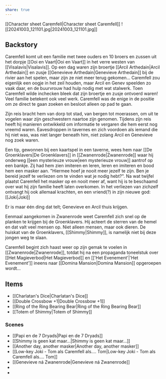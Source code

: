 ```yaml
---
share: true
---
```

[[Character sheet Caremfell|Character sheet Caremfell]]
![[20241003_121101.jpg|20241003_121101.jpg]]
## Backstory
Caremfell komt uit een familie met twee ouders en 10 broers en zussen uit het dorpje [[Ooi en Vaart|Ooi en Vaart]] in het verre westen van [[Visalavis|Visalavis]]. Op een dag waren zijn broertje [[Arcil Arthedain|Arcil Arthedain]] en zusje [[Genevieve Arthedain|Genevieve Arthedain]] bij de rivier aan het spelen, maar zijn ze niet meer terug gekomen... Caremfell zou eigenlijk een oogje in het zeil houden, maar Arcil en Genev speelden zo vaak daar, en de buurvrouw had hulp nodig met wat stalwerk. Toen Caremfell wilde inchecken bleek dat zijn broertje en zusje ontvoerd waren! Veel familie betekent ook veel werk. Caremfell was de enige in de positie om ze direct te gaan zoeken en besloot alleen op pad te gaan. 

Zijn reis bracht hem van dorp tot stad, van bergen tot moerassen, om uit te vogelen waar zijn geschwestern naartoe zijn genomen. Tijdens zijn reis heeft hij manieren ontwikkeld om informatie te vergaren die hem eerst nog vreemd waren. Eavesdroppen in tavernes en zich voordoen als iemand die hij niet was, was niet langer beneath him, niet zolang Arcil en Genevieve nog zoek waren. 

Een tip, gewonnen bij een kaartspel in een taverne, wees hem naar [[De Groenklavers|De Groenklavers]] in [[Zwanenrode|Zwanenrode]] waar hij onderweg [[een mysterieuze vrouw|een mysterieuze vrouw]] aantrof op een bankje. Zij had hem zien imiteren en leren, leren en imiteren en bood hem een masker aan. "Hiermee hoef je nooit meer jezelf te zijn. Ben je bereid jezelf te verliezen om te vinden wat je nodig hebt?". Na wat twijfel plaatst Caremfell het masker op en nooit meer af, want hij is te beschaamd over wat hij zijn familie heeft laten overkomen. In het verliezen van zichzelf ontvangt hij ook allemaal krachten, en een vriend(?) in zijn nieuwe god: [[Joki|Joki]]

Er is maar één ding dat telt; Genevieve en Arcil thuis krijgen.

Eenmaal aangekomen in Zwanenrode weet Caremfell zich snel op de planken te krijgen bij de Groenklavers. Hij acteert de sterren van de hemel en dat valt veel mensen op. Niet alleen mensen, maar ook dieren. De huiskat van de Groenklavers, [[Shimmy|Shimmy]], is namelijk niet bij deze jongen weg te slaan.

Caremfell begint zich haast weer op zijn gemak te voelen in [[Zwanenrode|Zwanenrode]], totdat hij na een propaganda toneelstuk over [[Het Magieverbod|Het Magieverbod]] en [['Het Evenement'|'Het Evenement']] ineens naar [[Domina Mansion|Domina Mansion]] opgeroepen wordt...



## Items
* [[Charlatan's Dice|Charlatan's Dice]]
* [[Double Crossbow +1|Double Crossbow +1]]
* [[Ring of the Ring Bearing Bear|Ring of the Ring Bearing Bear]]
* [[Totem of Shimmy|Totem of Shimmy]]


### Scenes
* [[Papi en de 7 Dryads|Papi en de 7 Dryads]]
* [[Shimmy is geen kat maar...|Shimmy is geen kat maar...]]
* [[Another day, another masker|Another day, another masker]]
* [[Low-key Joki - Tom als Caremfell als.... Tom|Low-key Joki - Tom als Caremfell als.... Tom]]
* [[Genevieve ná Zwanenrode|Genevieve ná Zwanenrode]]
* 
* 